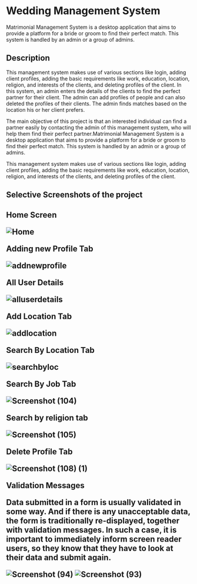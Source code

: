 # Wedding Management System
Matrimonial Management System is a desktop application that aims to provide a
platform for a bride or groom to find their perfect match. This system is handled by
an admin or a group of admins.

## Description
This management system makes use of various sections like login, adding client
profiles, adding the basic requirements like work, education, location, religion, and
interests of the clients, and deleting profiles of the client.
In this system, an admin enters the details of the clients to find the perfect partner
for their client. The admin can add profiles of people and can also deleted the
profiles of their clients. The admin finds matches based on the location his or her
client prefers.

The main objective of this project is that an interested individual can find a partner
easily by contacting the admin of this management system, who will help them
find their perfect partner.Matrimonial Management System is a desktop application that aims to provide a
platform for a bride or groom to find their perfect match. This system is handled by
an admin or a group of admins.

This management system makes use of various sections like login, adding client
profiles, adding the basic requirements like work, education, location, religion, and
interests of the clients, and deleting profiles of the client.
<h2>Selective Screenshots of the project<h2>
  Home Screen
  
  
  
![Home](https://github.com/Merlyn10/weddingmanagement/assets/109803991/c6b18ce4-2a4d-46cd-abef-46ed10777ac9)
  
  
  
Adding new Profile Tab
  
  
  
![addnewprofile](https://github.com/Merlyn10/weddingmanagement/assets/109803991/5bf145f5-61bd-4ed1-823c-829ce961583b)
  
  
All User Details
  
  
  
![alluserdetails](https://github.com/Merlyn10/weddingmanagement/assets/109803991/06d61260-e68b-4e13-b2b9-0ca7ed310d6a)
  
  
  
 Add Location Tab
  
  
  
![addlocation](https://github.com/Merlyn10/weddingmanagement/assets/109803991/b7c882dc-a90d-446f-a274-b8d25f0bbb7b)
  
  
  Search By Location Tab

  
  
  
![searchbyloc](https://github.com/Merlyn10/weddingmanagement/assets/109803991/be1ddff8-39e3-42b6-9eb0-4a7898f13eb2)
  
  
 Search By Job Tab

  
  
   ![Screenshot (104)](https://github.com/Merlyn10/weddingmanagement/assets/109803991/36bd1d49-be88-4006-8f0f-f63510b52150)

  
 Search by religion tab
  
  
 
![Screenshot (105)](https://github.com/Merlyn10/weddingmanagement/assets/109803991/ae0466a2-de80-4d9b-b47b-b6d0097e2cd5)

  
  Delete Profile Tab
  
  
  ![Screenshot (108) (1)](https://github.com/Merlyn10/weddingmanagement/assets/109803991/20931b26-0a7c-4926-9bda-829d16775f1c)

  
  
Validation Messages
<p>Data submitted in a form is usually validated in some way. And if there is any unacceptable data, the form is traditionally re-displayed, together with validation messages. In such a case, it is important to immediately inform screen reader users, so they know that they have to look at their data and submit again.</p>
  
  
 ![Screenshot (94)](https://github.com/Merlyn10/weddingmanagement/assets/109803991/81f86172-fc37-4e69-aaa1-de51059fa164)
![Screenshot (93)](https://github.com/Merlyn10/weddingmanagement/assets/109803991/5de47321-3e3c-496a-b947-7366a05e544b)

